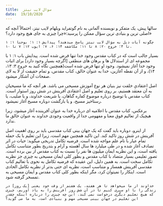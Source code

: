 ```yaml
---
title:  سوال لایب نیتز
date:  19/10/2020
---
```


سالها پیش، یک متفکر و نویسنده آلمانی به نام گوتفراید ویلهام لایب نیتز، احتمالاً آنچه که اصلی ترین و بنیادی ترین سؤال ممکن را پرسید:«چرا چیزی به جای هیچ وجود دارد؟»

`چگونه آیات ذیل به سؤال لایب نیتز پاسخ میدهند؟ پیدایش ۱: ۱؛ بوحنا ۱: ۱ تا ۴؛ خروج ۲۰: ۸ تا ۱۱؛ مکاشفه ۱۴: ۶، ۷؛ ایوب ۱۲: ۷ تا ۱۰.`

بسیار جالب است که در کتاب مقدس وجود خدا تنها فرض شده است.  پیدایش باب ۱: ۱ با مجموعه ای از استدلال ها و برهان های منطقی [اگرچه بسیار وجود دارد] برای اثبات وجود خدا آغاز نمیشود. وجود او تنها فرض شده است(همچنین نگاه کنید به خروج ۳: ۱۳، ۱۴)، و از آن نقطه آغازین، خدا به عنوان خالق، کتاب مقدس، و تمام حقیقت از لا به لای صفحات آن آشکار میشود.

اصل اعتقادیِ خلقت نیز بنیان هر نوع آموزش مسیحی می باشد. هر آنچه که ما مسیحیان به آن معتقد هستیم، بر روی تعلیم و اصل اعتقادی آفرینش در شش روز استوار است. کتاب مقدس با توضیح درباره موضوع کفاره گناهان، یا شریعت خداوند، و یا صلیب، یا رستاخیز مسیح، و یا بازگشت دوباره مسیح آغاز نمیشود.

برعکس، کتاب مقدس با اعلامیه ای درباره خدا به عنوان آفریننده آغاز میشود، زیرا هیچیک از تعالیم فوق معنا و مفهومی جدا از واقعیت وجودی خداوند به عنوان خالق ما ندارد.

از اینرو، دوباره باید گفت که یک جهان بینی کتاب مقدسی باید بر روی اهمیت اصل آفرینش در شش روز تاکید کند. این تاکید همچنین مهم است، زیرا این تعلیم با یک حمله تمام عیار با نام علم مواجه شده است. فرضیه تکامل تدریجی میگوید: حیات در اثر تصادف آغاز شده و در طی میلیارد ها سال آهسته و آرام و بتدریج بطور متناسب تکامل یافته است، و این نظریه ایمان میلیون ها نفر را نسبت به کتاب مقدس از بین برده است. تصور تعلیمی بسیار متضاد با کتاب مقدس و بطور کلی ایمان مسیحی به چیزی جز نظریه تکامل سخت است. به همین دلیل، این عقیده که فرضیه تکامل به نحوی با تعالیم کتاب مقدسی آفرینش همساز و متناسب است، نظریه ای حتی بدتر از نظریه تکامل الحادی است. اینکار را نمیتوان کرد، مگر اینکه بطور کلی کتاب مقدس و ایمان مسیحی به تمسخر گرفته شود.

`خداوند از ما میخواهد تا هر هفته، یک هفتم از وقت خود یعنی [یک روز] در زندگی را با او سپری کنیم تا در آن شش روز آفرینش را به یاد آوریم، چیزی که هیچ تعلیم دیگری درخواست نمی کند. این چه چیزی را درباره اینکه چقدر این تعلیم در جهان بینی مسیحی مهم و بنیادی است، به ما می گوید؟`